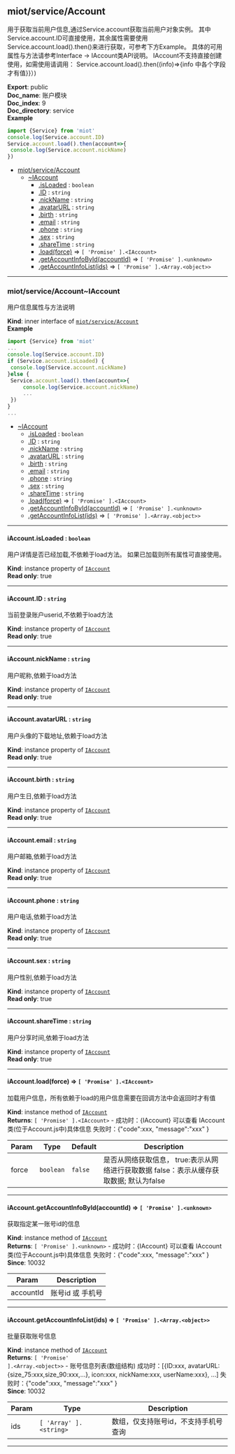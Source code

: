 <a name="module_miot/service/Account"></a>

## miot/service/Account
用于获取当前用户信息,通过Service.account获取当前用户对象实例。
其中Service.account.ID可直接使用，其余属性需要使用Service.account.load().then()来进行获取，可参考下方Example。
具体的可用属性与方法请参考Interface -> IAccount类API说明。
IAccount不支持直接创建使用，如需使用请调用：
Service.account.load().then((info)=>{info 中各个字段才有值}}）)

**Export**: public  
**Doc_name**: 账户模块  
**Doc_index**: 9  
**Doc_directory**: service  
**Example**  
```js
import {Service} from 'miot'
console.log(Service.account.ID)
Service.account.load().then(account=>{
 console.log(Service.account.nickName)
})
```

* [miot/service/Account](#module_miot/service/Account)
    * [~IAccount](#module_miot/service/Account..IAccount)
        * [.isLoaded](#module_miot/service/Account..IAccount+isLoaded) : <code>boolean</code>
        * [.ID](#module_miot/service/Account..IAccount+ID) : <code>string</code>
        * [.nickName](#module_miot/service/Account..IAccount+nickName) : <code>string</code>
        * [.avatarURL](#module_miot/service/Account..IAccount+avatarURL) : <code>string</code>
        * [.birth](#module_miot/service/Account..IAccount+birth) : <code>string</code>
        * [.email](#module_miot/service/Account..IAccount+email) : <code>string</code>
        * [.phone](#module_miot/service/Account..IAccount+phone) : <code>string</code>
        * [.sex](#module_miot/service/Account..IAccount+sex) : <code>string</code>
        * [.shareTime](#module_miot/service/Account..IAccount+shareTime) : <code>string</code>
        * [.load(force)](#module_miot/service/Account..IAccount+load) ⇒ <code>[ &#x27;Promise&#x27; ].&lt;IAccount&gt;</code>
        * [.getAccountInfoById(accountId)](#module_miot/service/Account..IAccount+getAccountInfoById) ⇒ <code>[ &#x27;Promise&#x27; ].&lt;unknown&gt;</code>
        * [.getAccountInfoList(ids)](#module_miot/service/Account..IAccount+getAccountInfoList) ⇒ <code>[ &#x27;Promise&#x27; ].&lt;Array.&lt;object&gt;&gt;</code>


* * *

<a name="module_miot/service/Account..IAccount"></a>

### miot/service/Account~IAccount
用户信息属性与方法说明

**Kind**: inner interface of [<code>miot/service/Account</code>](#module_miot/service/Account)  
**Example**  
```js
import {Service} from 'miot'
...
console.log(Service.account.ID)
if (Service.account.isLoaded) {
 console.log(Service.account.nickName)
}else {
 Service.account.load().then(account=>{
     console.log(Service.account.nickName)
     ...
 })
}
...
```

* [~IAccount](#module_miot/service/Account..IAccount)
    * [.isLoaded](#module_miot/service/Account..IAccount+isLoaded) : <code>boolean</code>
    * [.ID](#module_miot/service/Account..IAccount+ID) : <code>string</code>
    * [.nickName](#module_miot/service/Account..IAccount+nickName) : <code>string</code>
    * [.avatarURL](#module_miot/service/Account..IAccount+avatarURL) : <code>string</code>
    * [.birth](#module_miot/service/Account..IAccount+birth) : <code>string</code>
    * [.email](#module_miot/service/Account..IAccount+email) : <code>string</code>
    * [.phone](#module_miot/service/Account..IAccount+phone) : <code>string</code>
    * [.sex](#module_miot/service/Account..IAccount+sex) : <code>string</code>
    * [.shareTime](#module_miot/service/Account..IAccount+shareTime) : <code>string</code>
    * [.load(force)](#module_miot/service/Account..IAccount+load) ⇒ <code>[ &#x27;Promise&#x27; ].&lt;IAccount&gt;</code>
    * [.getAccountInfoById(accountId)](#module_miot/service/Account..IAccount+getAccountInfoById) ⇒ <code>[ &#x27;Promise&#x27; ].&lt;unknown&gt;</code>
    * [.getAccountInfoList(ids)](#module_miot/service/Account..IAccount+getAccountInfoList) ⇒ <code>[ &#x27;Promise&#x27; ].&lt;Array.&lt;object&gt;&gt;</code>


* * *

<a name="module_miot/service/Account..IAccount+isLoaded"></a>

#### iAccount.isLoaded : <code>boolean</code>
用户详情是否已经加载,不依赖于load方法。
如果已加载则所有属性可直接使用。

**Kind**: instance property of [<code>IAccount</code>](#module_miot/service/Account..IAccount)  
**Read only**: true  

* * *

<a name="module_miot/service/Account..IAccount+ID"></a>

#### iAccount.ID : <code>string</code>
当前登录账户userid,不依赖于load方法

**Kind**: instance property of [<code>IAccount</code>](#module_miot/service/Account..IAccount)  
**Read only**: true  

* * *

<a name="module_miot/service/Account..IAccount+nickName"></a>

#### iAccount.nickName : <code>string</code>
用户昵称,依赖于load方法

**Kind**: instance property of [<code>IAccount</code>](#module_miot/service/Account..IAccount)  
**Read only**: true  

* * *

<a name="module_miot/service/Account..IAccount+avatarURL"></a>

#### iAccount.avatarURL : <code>string</code>
用户头像的下载地址,依赖于load方法

**Kind**: instance property of [<code>IAccount</code>](#module_miot/service/Account..IAccount)  
**Read only**: true  

* * *

<a name="module_miot/service/Account..IAccount+birth"></a>

#### iAccount.birth : <code>string</code>
用户生日,依赖于load方法

**Kind**: instance property of [<code>IAccount</code>](#module_miot/service/Account..IAccount)  
**Read only**: true  

* * *

<a name="module_miot/service/Account..IAccount+email"></a>

#### iAccount.email : <code>string</code>
用户邮箱,依赖于load方法

**Kind**: instance property of [<code>IAccount</code>](#module_miot/service/Account..IAccount)  
**Read only**: true  

* * *

<a name="module_miot/service/Account..IAccount+phone"></a>

#### iAccount.phone : <code>string</code>
用户电话,依赖于load方法

**Kind**: instance property of [<code>IAccount</code>](#module_miot/service/Account..IAccount)  
**Read only**: true  

* * *

<a name="module_miot/service/Account..IAccount+sex"></a>

#### iAccount.sex : <code>string</code>
用户性别,依赖于load方法

**Kind**: instance property of [<code>IAccount</code>](#module_miot/service/Account..IAccount)  
**Read only**: true  

* * *

<a name="module_miot/service/Account..IAccount+shareTime"></a>

#### iAccount.shareTime : <code>string</code>
用户分享时间,依赖于load方法

**Kind**: instance property of [<code>IAccount</code>](#module_miot/service/Account..IAccount)  
**Read only**: true  

* * *

<a name="module_miot/service/Account..IAccount+load"></a>

#### iAccount.load(force) ⇒ <code>[ &#x27;Promise&#x27; ].&lt;IAccount&gt;</code>
加载用户信息，所有依赖于load的用户信息需要在回调方法中会返回时才有值

**Kind**: instance method of [<code>IAccount</code>](#module_miot/service/Account..IAccount)  
**Returns**: <code>[ &#x27;Promise&#x27; ].&lt;IAccount&gt;</code> - 成功时：{IAccount}  可以查看 IAccount 类(位于Account.js中)具体信息
失败时：{"code":xxx, "message":"xxx" }  

| Param | Type | Default | Description |
| --- | --- | --- | --- |
| force | <code>boolean</code> | <code>false</code> | 是否从网络获取信息， true:表示从网络进行获取数据  false：表示从缓存获取数据; 默认为false |


* * *

<a name="module_miot/service/Account..IAccount+getAccountInfoById"></a>

#### iAccount.getAccountInfoById(accountId) ⇒ <code>[ &#x27;Promise&#x27; ].&lt;unknown&gt;</code>
获取指定某一账号id的信息

**Kind**: instance method of [<code>IAccount</code>](#module_miot/service/Account..IAccount)  
**Returns**: <code>[ &#x27;Promise&#x27; ].&lt;unknown&gt;</code> - 成功时：{IAccount}  可以查看 IAccount 类(位于Account.js中)具体信息
失败时：{"code":xxx, "message":"xxx" }  
**Since**: 10032  

| Param | Description |
| --- | --- |
| accountId | 账号id 或 手机号 |


* * *

<a name="module_miot/service/Account..IAccount+getAccountInfoList"></a>

#### iAccount.getAccountInfoList(ids) ⇒ <code>[ &#x27;Promise&#x27; ].&lt;Array.&lt;object&gt;&gt;</code>
批量获取账号信息

**Kind**: instance method of [<code>IAccount</code>](#module_miot/service/Account..IAccount)  
**Returns**: <code>[ &#x27;Promise&#x27; ].&lt;Array.&lt;object&gt;&gt;</code> - 账号信息列表(数组结构)
成功时：[{ID:xxx, avatarURL: {size_75:xxx,size_90:xxx,...}, icon:xxx, nickName:xxx, userName:xxx}, ...]
失败时：{"code":xxx, "message":"xxx" }  
**Since**: 10032  

| Param | Type | Description |
| --- | --- | --- |
| ids | <code>[ &#x27;Array&#x27; ].&lt;string&gt;</code> | 数组，仅支持账号id，不支持手机号查询 |


* * *

